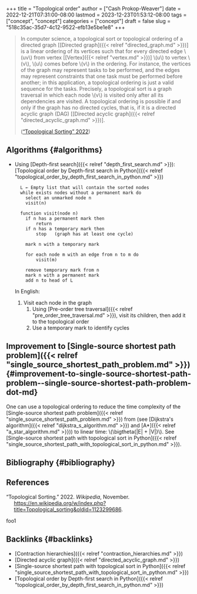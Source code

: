 +++
title = "Topological order"
author = ["Cash Prokop-Weaver"]
date = 2022-12-21T07:31:00-08:00
lastmod = 2023-12-23T01:53:12-08:00
tags = ["concept", "concept"]
categories = ["concept"]
draft = false
slug = "518c35ac-35d7-4c12-9522-efb13e5be1e8"
+++

> In computer science, a topological sort or topological ordering of a directed graph [[Directed graph]({{< relref "directed_graph.md" >}})] is a linear ordering of its vertices such that for every directed edge \\(uv\\) from vertex [[Vertex]({{< relref "vertex.md" >}})] \\(u\\) to vertex \\(v\\), \\(u\\) comes before \\(v\\) in the ordering. For instance, the vertices of the graph may represent tasks to be performed, and the edges may represent constraints that one task must be performed before another; in this application, a topological ordering is just a valid sequence for the tasks. Precisely, a topological sort is a graph traversal in which each node \\(v\\) is visited only after all its dependencies are visited. A topological ordering is possible if and only if the graph has no directed cycles, that is, if it is a directed acyclic graph (DAG) [[Directed acyclic graph]({{< relref "directed_acyclic_graph.md" >}})].
>
> (<a href="#citeproc_bib_item_1">“Topological Sorting” 2022</a>)


## Algorithms {#algorithms}

-   Using [Depth-first search]({{< relref "depth_first_search.md" >}}): [Topological order by Depth-first search in Python]({{< relref "topological_order_by_depth_first_search_in_python.md" >}})
    ```nil
      L ← Empty list that will contain the sorted nodes
      while exists nodes without a permanent mark do
        select an unmarked node n
        visit(n)

      function visit(node n)
        if n has a permanent mark then
            return
        if n has a temporary mark then
            stop   (graph has at least one cycle)

        mark n with a temporary mark

        for each node m with an edge from n to m do
            visit(m)

        remove temporary mark from n
        mark n with a permanent mark
        add n to head of L
    ```
    In English:

    1.  Visit each node in the graph
        1.  Using [Pre-order tree traversal]({{< relref "pre_order_tree_traversal.md" >}}), visit its children, then add it to the topological order
        2.  Use a temporary mark to identify cycles


## Improvement to [Single-source shortest path problem]({{< relref "single_source_shortest_path_problem.md" >}}) {#improvement-to-single-source-shortest-path-problem--single-source-shortest-path-problem-dot-md}

One can use a topological ordering to reduce the time complexity of the [Single-source shortest path problem]({{< relref "single_source_shortest_path_problem.md" >}}) from (see [Dijkstra's algorithm]({{< relref "dijkstra_s_algorithm.md" >}}) and [A\*]({{< relref "a_star_algorithm.md" >}})) to linear time: \\(\bigtheta{|E| + |V|}\\). See [Single-source shortest path with topological sort in Python]({{< relref "single_source_shortest_path_with_topological_sort_in_python.md" >}}).


## Bibliography {#bibliography}

## References

<style>.csl-entry{text-indent: -1.5em; margin-left: 1.5em;}</style><div class="csl-bib-body">
  <div class="csl-entry"><a id="citeproc_bib_item_1"></a>“Topological Sorting.” 2022. <i>Wikipedia</i>, November. <a href="https://en.wikipedia.org/w/index.php?title=Topological_sorting&oldid=1123299686">https://en.wikipedia.org/w/index.php?title=Topological_sorting&#38;oldid=1123299686</a>.</div>
</div>

foo1


## Backlinks {#backlinks}

-   [Contraction hierarchies]({{< relref "contraction_hierarchies.md" >}})
-   [Directed acyclic graph]({{< relref "directed_acyclic_graph.md" >}})
-   [Single-source shortest path with topological sort in Python]({{< relref "single_source_shortest_path_with_topological_sort_in_python.md" >}})
-   [Topological order by Depth-first search in Python]({{< relref "topological_order_by_depth_first_search_in_python.md" >}})
